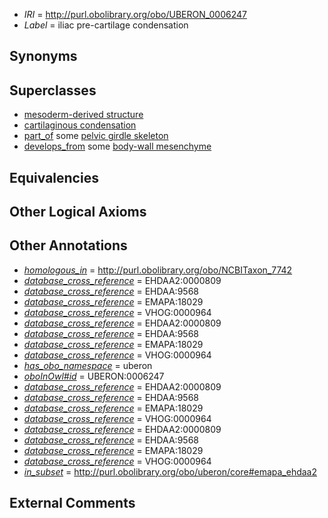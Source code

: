  * *IRI* = http://purl.obolibrary.org/obo/UBERON_0006247
 * *Label* = iliac pre-cartilage condensation

## Synonyms


## Superclasses

 * [mesoderm-derived structure](../../UBERON/20/UBERON_0004120.md)
 * [cartilaginous condensation](../../UBERON/63/UBERON_0005863.md)
 * [part_of](../../BFO/50/BFO_0000050.md) some [pelvic girdle skeleton](../../UBERON/32/UBERON_0007832.md)
 * [develops_from](../../RO/02/RO_0002202.md) some [body-wall mesenchyme](../../UBERON/10/UBERON_0006210.md)

## Equivalencies


## Other Logical Axioms


## Other Annotations

 * *[homologous_in](../../core#homologous/in/core#homologous_in.md)* = http://purl.obolibrary.org/obo/NCBITaxon_7742
 * *[database_cross_reference](../../ef/oboInOwl#hasDbXref.md)* = EHDAA2:0000809
 * *[database_cross_reference](../../ef/oboInOwl#hasDbXref.md)* = EHDAA:9568
 * *[database_cross_reference](../../ef/oboInOwl#hasDbXref.md)* = EMAPA:18029
 * *[database_cross_reference](../../ef/oboInOwl#hasDbXref.md)* = VHOG:0000964
 * *[database_cross_reference](../../ef/oboInOwl#hasDbXref.md)* = EHDAA2:0000809
 * *[database_cross_reference](../../ef/oboInOwl#hasDbXref.md)* = EHDAA:9568
 * *[database_cross_reference](../../ef/oboInOwl#hasDbXref.md)* = EMAPA:18029
 * *[database_cross_reference](../../ef/oboInOwl#hasDbXref.md)* = VHOG:0000964
 * *[has_obo_namespace](../../ce/oboInOwl#hasOBONamespace.md)* = uberon
 * *[oboInOwl#id](../../id/oboInOwl#id.md)* = UBERON:0006247
 * *[database_cross_reference](../../ef/oboInOwl#hasDbXref.md)* = EHDAA2:0000809
 * *[database_cross_reference](../../ef/oboInOwl#hasDbXref.md)* = EHDAA:9568
 * *[database_cross_reference](../../ef/oboInOwl#hasDbXref.md)* = EMAPA:18029
 * *[database_cross_reference](../../ef/oboInOwl#hasDbXref.md)* = VHOG:0000964
 * *[database_cross_reference](../../ef/oboInOwl#hasDbXref.md)* = EHDAA2:0000809
 * *[database_cross_reference](../../ef/oboInOwl#hasDbXref.md)* = EHDAA:9568
 * *[database_cross_reference](../../ef/oboInOwl#hasDbXref.md)* = EMAPA:18029
 * *[database_cross_reference](../../ef/oboInOwl#hasDbXref.md)* = VHOG:0000964
 * *[in_subset](../../et/oboInOwl#inSubset.md)* = http://purl.obolibrary.org/obo/uberon/core#emapa_ehdaa2

## External Comments

